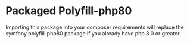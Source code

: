 Packaged Polyfill-php80
===

Importing this package into your composer requirements will replace the symfony polyfill-php80 package if you already have php 8.0 or greater
